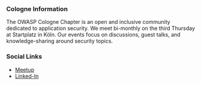 ### Cologne Information
The OWASP Cologne Chapter is an open and inclusive community dedicated to application security.
We meet bi-monthly on the third Thursday at Startplatz in Köln.
Our events focus on discussions, guest talks, and knowledge-sharing around security topics.

### Social Links
* [Meetup](#)
* [Linked-In](https://www.linkedin.com/groups/12891031/)


